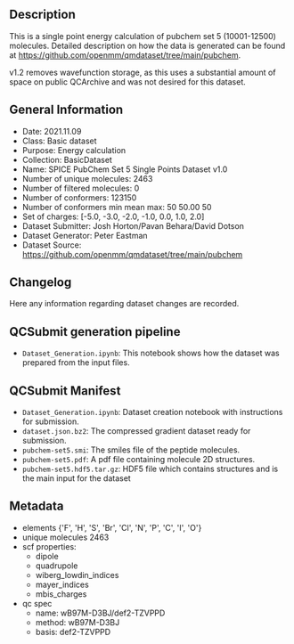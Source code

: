 ## Description

This is a single point energy calculation of pubchem set 5 (10001-12500) molecules. Detailed description on how the data is generated can be found at https://github.com/openmm/qmdataset/tree/main/pubchem.

 v1.2 removes wavefunction storage, as this uses a substantial amount of space on public QCArchive and was not desired for this dataset.

## General Information

 - Date: 2021.11.09
 - Class: Basic dataset 
 - Purpose: Energy calculation
 - Collection: BasicDataset
 - Name: SPICE PubChem Set 5 Single Points Dataset v1.0
 - Number of unique molecules:        2463
 - Number of filtered molecules:      0
 - Number of conformers:              123150
 - Number of conformers min mean max: 50  50.00 50
 - Set of charges: [-5.0, -3.0, -2.0, -1.0, 0.0, 1.0, 2.0]
 - Dataset Submitter: Josh Horton/Pavan Behara/David Dotson
 - Dataset Generator: Peter Eastman
 - Dataset Source: https://github.com/openmm/qmdataset/tree/main/pubchem

## Changelog

Here any information regarding dataset changes are recorded.

## QCSubmit generation pipeline

 - `Dataset_Generation.ipynb`: This notebook shows how the dataset was prepared from the input files. 
 
## QCSubmit Manifest

- `Dataset_Generation.ipynb`: Dataset creation notebook with instructions for submission.
- `dataset.json.bz2`: The compressed gradient dataset ready for submission.
- `pubchem-set5.smi`: The smiles file of the peptide molecules.
- `pubchem-set5.pdf`: A pdf file containing molecule 2D structures.
- `pubchem-set5.hdf5.tar.gz`: HDF5 file which contains structures and is the main input for the dataset
 
## Metadata

- elements {'F', 'H', 'S', 'Br', 'Cl', 'N', 'P', 'C', 'I', 'O'}
- unique molecules 2463
- scf properties:
    - dipole
    - quadrupole
    - wiberg_lowdin_indices
    - mayer_indices
    - mbis_charges
- qc spec
    - name: wB97M-D3BJ/def2-TZVPPD
    - method: wB97M-D3BJ
    - basis: def2-TZVPPD
